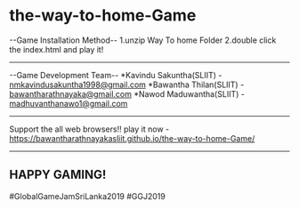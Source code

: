 # the-way-to-home-Game
--Game Installation Method--
1.unzip Way To home Folder
2.double click the index.html and play it!

-------------------------------------------------

--Game Development Team--
*Kavindu Sakuntha(SLIIT) - nmkavindusakuntha1998@gmail.com
*Bawantha Thilan(SLIIT)	 - bawantharathnayaka@gmail.com	
*Nawod Maduwantha(SLIIT) - madhuvanthanawo1@gmail.com

-------------------------------------------------

Support the all web browsers!!
play it now - https://bawantharathnayakasliit.github.io/the-way-to-home-Game/

---------------------------------
HAPPY GAMING!    
---------------------------------
#GlobalGameJamSriLanka2019 #GGJ2019 
